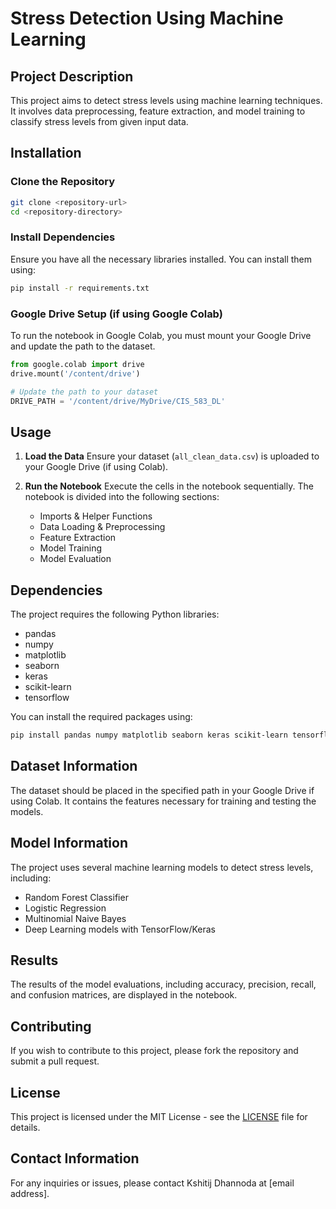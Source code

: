 # Stress Detection Using Machine Learning

## Project Description
This project aims to detect stress levels using machine learning techniques. It involves data preprocessing, feature extraction, and model training to classify stress levels from given input data.

## Installation

### Clone the Repository
```bash
git clone <repository-url>
cd <repository-directory>
```

### Install Dependencies
Ensure you have all the necessary libraries installed. You can install them using:
```bash
pip install -r requirements.txt
```

### Google Drive Setup (if using Google Colab)
To run the notebook in Google Colab, you must mount your Google Drive and update the path to the dataset.
```python
from google.colab import drive
drive.mount('/content/drive')

# Update the path to your dataset
DRIVE_PATH = '/content/drive/MyDrive/CIS_583_DL'
```

## Usage

1. **Load the Data**
   Ensure your dataset (`all_clean_data.csv`) is uploaded to your Google Drive (if using Colab).

2. **Run the Notebook**
   Execute the cells in the notebook sequentially. The notebook is divided into the following sections:
   - Imports & Helper Functions
   - Data Loading & Preprocessing
   - Feature Extraction
   - Model Training
   - Model Evaluation

## Dependencies
The project requires the following Python libraries:
- pandas
- numpy
- matplotlib
- seaborn
- keras
- scikit-learn
- tensorflow

You can install the required packages using:
```bash
pip install pandas numpy matplotlib seaborn keras scikit-learn tensorflow
```

## Dataset Information
The dataset should be placed in the specified path in your Google Drive if using Colab. It contains the features necessary for training and testing the models.

## Model Information
The project uses several machine learning models to detect stress levels, including:
- Random Forest Classifier
- Logistic Regression
- Multinomial Naive Bayes
- Deep Learning models with TensorFlow/Keras

## Results
The results of the model evaluations, including accuracy, precision, recall, and confusion matrices, are displayed in the notebook.

## Contributing
If you wish to contribute to this project, please fork the repository and submit a pull request.

## License
This project is licensed under the MIT License - see the [LICENSE](LICENSE) file for details.

## Contact Information
For any inquiries or issues, please contact Kshitij Dhannoda at [email address].
